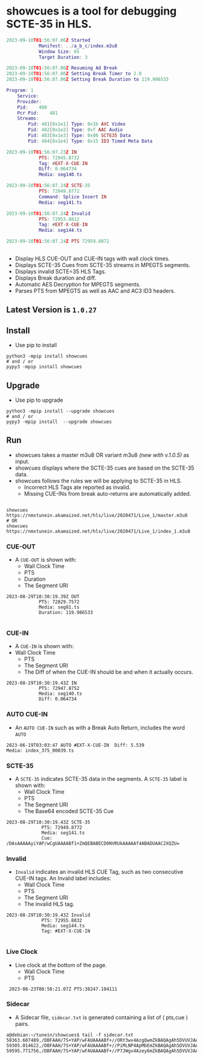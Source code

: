 # showcues is a tool for debugging SCTE-35 in HLS.

```lua
2023-09-10T01:56:07.06Z Started
			Manifest: ../a_b_c/index.m3u8
			Window Size: 65
			Target Duration: 3

2023-09-10T01:56:07.06Z Resuming Ad Break
2023-09-10T01:56:07.06Z Setting Break Timer to 2.0
2023-09-10T01:56:07.06Z Setting Break Duration to 119.986533

Program: 1
    Service:	
    Provider:	
    Pid:	480
    Pcr Pid:	481
    Streams:
		Pid: 481[0x1e1]	Type: 0x1b AVC Video
		Pid: 482[0x1e2]	Type: 0xf AAC Audio
		Pid: 483[0x1e3]	Type: 0x86 SCTE35 Data
		Pid: 484[0x1e4]	Type: 0x15 ID3 Timed Meta Data

2023-09-10T01:56:07.23Z IN 
			PTS: 72945.8732
			Tag: #EXT-X-CUE-IN
			Diff: 0.064734
			Media: seg140.ts

2023-09-10T01:56:07.24Z SCTE-35
			PTS: 72949.8772
			Command: Splice Insert IN
			Media: seg141.ts

2023-09-10T01:56:07.24Z Invalid
			PTS: 72953.8812
			Tag: #EXT-X-CUE-IN
			Media: seg144.ts

2023-09-10T01:56:07.24Z PTS 72959.8872 
                                                                     
```

* Display HLS CUE-OUT and CUE-IN tags with wall clock times.
* Displays SCTE-35 Cues from SCTE-35 streams in MPEGTS segments.
* Displays invalid SCTE=35 HLS Tags.
* Displays Break duration and diff.
* Automatic AES Decryption for MPEGTS segments.
* Parses PTS from MPEGTS as well as AAC and AC3 ID3 headers.
 
##  Latest Version is `1.0.27`

## Install 
* Use pip to install
```rebol
python3 -mpip install showcues 
# and / or 
pypy3 -mpip install showcues
```
## Upgrade
* Use pip to upgrade
```rebol
python3 -mpip install --upgrade showcues 
# and / or 
pypy3 -mpip install  --upgrade showcues
```

## Run 
* showcues takes a master m3u8 OR variant m3u8 _(new with v.1.0.5)_ as input.
* showcues displays where the SCTE-35 cues are based on the SCTE-35 data.
* showcues follows the rules we will be applying to SCTE-35 in HLS. 
   *  Incorrect HLS Tags ate reported as invalid. 
   * Missing CUE-INs from break auto-returns are automatically added.
   
```rebol

showcues https://nmxtunein.akamaized.net/hls/live/2020471/Live_1/master.m3u8
# OR
showcues https://nmxtunein.akamaized.net/hls/live/2020471/Live_1/index_1.m3u8

```
### CUE-OUT
* A `CUE-OUT` is shown with:
   * Wall Clock Time
   * PTS 
   * Duration
   * The Segment URI
  
```smalltalk
2023-08-29T10:30:19.39Z OUT 
			PTS: 72829.7572
			Media: seg81.ts
			Duration: 119.986533
                                                             
```

### CUE-IN
*  A `CUE-IN` is shown with:
  * Wall Clock Time
    * PTS
    * The Segment URI
    * The Diff of when the CUE-IN should be and when it actually occurs.

```smalltalk
2023-08-29T10:30:19.43Z IN 
			PTS: 72947.8752
			Media: seg140.ts
			Diff: 0.064734

```

### AUTO CUE-IN
  * An `AUTO CUE-IN` such as with a Break Auto Return, includes the word `AUTO`
```smalltalk
2023-06-19T03:03:47 AUTO #EXT-X-CUE-IN  Diff: 5.539 
Media: index_375_00039.ts
```

### SCTE-35
* A `SCTE-35` indicates SCTE-35 data in the segments. A `SCTE-35` label is shown with:
  	* Wall Clock Time
  	* PTS
  	* The Segment URI
  	* The Base64 encoded SCTE-35 Cue 
  
```smalltalk
2023-08-29T10:30:19.43Z SCTE-35
			 PTS: 72949.8772
			 Media: seg141.ts
			 Cue: /DAsAAAAAyiYAP/wCgUAAAABf1+ZmQEBABECD0NVRUkAAAAAf4ABADUAAC2XQZU=

```

### Invalid
* `Invalid` indicates an invalid HLS CUE Tag, such as two consecutive CUE-IN tags. An Invalid label includes:  
   	* Wall Clock Time
   	* PTS
   	* The Segment URI
   	* The invalid HLS tag.
```smalltalk
2023-08-29T10:30:19.43Z Invalid
			 PTS: 72955.8832
			 Media: seg144.ts
			 Tag: #EXT-X-CUE-IN


```

### Live Clock
* Live clock at the bottom of the page.
  	* Wall Clock Time
  	* PTS
```smalltalk
 2023-08-23T08:58:21.07Z PTS:38247.104111
```
### Sidecar
* A Sidecar file, `sidecar.txt` is generated containing a list of ( pts,cue ) pairs.
```rebol
a@debian:~/tunein/showcues$ tail -f sidecar.txt 
58363.607489,/DBFAAH/7S+YAP/wFAUAAAABf+//ORY3wv4AzgQwmZkBAQAgAh5DVUVJAAAAAH/AAADN/mABCDEwMTAwMDAwNAAAAADgrVWi
59305.014622,/DBFAAH/7S+YAP/wFAUAAAABf+//PiMLNP4ApMbEmZkBAQAgAh5DVUVJAAAAAH/AAACky4ABCDEwMTAwMDAwNAAAAAClR6us
59595.771756,/DBFAAH/7S+YAP/wFAUAAAABf+//P7JWgv4Azey6mZkBAQAgAh5DVUVJAAAAAH/AAADN/mABCDEwMTAwMDAwNAAAAAC+xYYV
```
